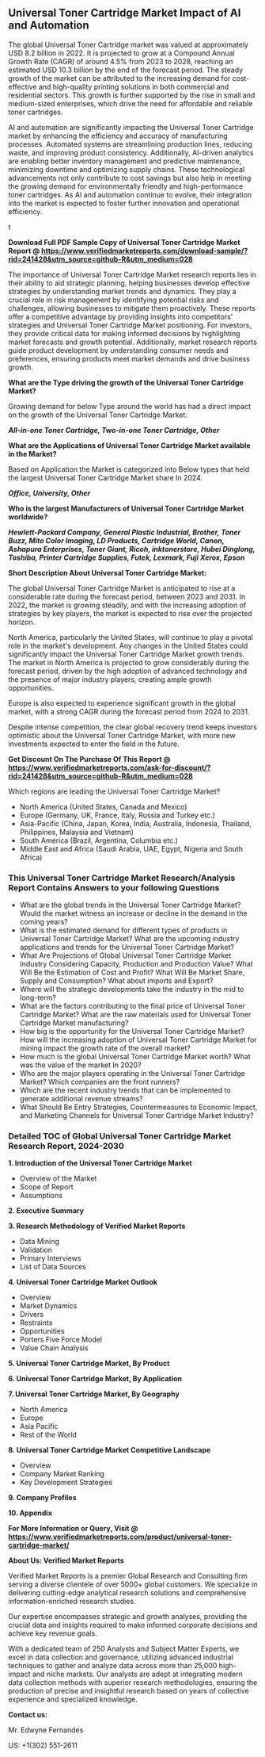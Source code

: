 <h2>Universal Toner Cartridge Market Impact of AI and Automation</h2><p>The global Universal Toner Cartridge market was valued at approximately USD 8.2 billion in 2022. It is projected to grow at a Compound Annual Growth Rate (CAGR) of around 4.5% from 2023 to 2028, reaching an estimated USD 10.3 billion by the end of the forecast period. The steady growth of the market can be attributed to the increasing demand for cost-effective and high-quality printing solutions in both commercial and residential sectors. This growth is further supported by the rise in small and medium-sized enterprises, which drive the need for affordable and reliable toner cartridges.</p><p>AI and automation are significantly impacting the Universal Toner Cartridge market by enhancing the efficiency and accuracy of manufacturing processes. Automated systems are streamlining production lines, reducing waste, and improving product consistency. Additionally, AI-driven analytics are enabling better inventory management and predictive maintenance, minimizing downtime and optimizing supply chains. These technological advancements not only contribute to cost savings but also help in meeting the growing demand for environmentally friendly and high-performance toner cartridges. As AI and automation continue to evolve, their integration into the market is expected to foster further innovation and operational efficiency.</p>t</p><p id="" class=""><strong>Download Full PDF Sample Copy of Universal Toner Cartridge Market Report @ <a href="https://www.verifiedmarketreports.com/download-sample/?rid=241428&utm_source=github-R&utm_medium=028" target="_blank">https://www.verifiedmarketreports.com/download-sample/?rid=241428&utm_source=github-R&utm_medium=028</a></strong></p><p>The importance of&nbsp;Universal Toner Cartridge Market research reports lies in their ability to aid strategic planning, helping businesses develop effective strategies by understanding market trends and dynamics. They play a crucial role in risk management by identifying potential risks and challenges, allowing businesses to mitigate them proactively. These reports offer a competitive advantage by providing insights into competitors' strategies and Universal Toner Cartridge Market positioning. For investors, they provide critical data for making informed decisions by highlighting market forecasts and growth potential. Additionally, market research reports guide product development by understanding consumer needs and preferences, ensuring products meet market demands and drive business growth.</p><p><strong>What are the&nbsp;Type driving the growth of the Universal Toner Cartridge Market?</strong></p><p id="" class="">Growing demand for below Type around the world has had a direct impact on the growth of the Universal Toner Cartridge Market:</p><em><strong>All-in-one Toner Cartridge, Two-in-one Toner Cartridge, Other</strong></em></p><strong>What are the&nbsp;Applications&nbsp;of Universal Toner Cartridge Market available in the Market?</strong></p><p id="" class="">Based on Application the Market is categorized into Below types that held the largest Universal Toner Cartridge Market share In 2024.</p><em><strong>Office, University, Other</strong></em></p><strong>Who is the largest Manufacturers of Universal Toner Cartridge Market worldwide?</strong></p><p><em><strong>Hewlett-Packard Company, General Plastic Industrial, Brother, Toner Buzz, Mito Color Imaging, LD Products, Cartridge World, Canon, Ashapura Enterprises, Toner Giant, Ricoh, inktonerstore, Hubei Dinglong, Toshiba, Printer Cartridge Supplies, Futek, Lexmark, Fuji Xerox, Epson</strong></em></p><p id="" class=""><strong>Short Description About Universal Toner Cartridge Market:</strong></p><p>The global Universal Toner Cartridge Market is anticipated to rise at a considerable rate during the forecast period, between 2023 and 2031. In 2022, the market is growing steadily, and with the increasing adoption of strategies by key players, the market is expected to rise over the projected horizon.</p><p>North America, particularly the United States, will continue to play a pivotal role in the market's development. Any changes in the United States could significantly impact the Universal Toner Cartridge Market growth trends. The market in North America is projected to grow considerably during the forecast period, driven by the high adoption of advanced technology and the presence of major industry players, creating ample growth opportunities.</p><p>Europe is also expected to experience significant growth in the global market, with a strong CAGR during the forecast period from 2024 to 2031.</p><p>Despite intense competition, the clear global recovery trend keeps investors optimistic about the Universal Toner Cartridge Market, with more new investments expected to enter the field in the future.</p><p id="" class=""><strong>Get Discount On The Purchase Of This Report @ <a href="https://www.verifiedmarketreports.com/ask-for-discount/?rid=241428&utm_source=github-R&utm_medium=028" target="_blank">https://www.verifiedmarketreports.com/ask-for-discount/?rid=241428&utm_source=github-R&utm_medium=028</a></strong></p>Which regions are leading the Universal Toner Cartridge Market?</p><ul><li>North America (United States, Canada and Mexico)</li><li>Europe (Germany, UK, France, Italy, Russia and Turkey etc.)</li><li>Asia-Pacific (China, Japan, Korea, India, Australia, Indonesia, Thailand, Philippines, Malaysia and Vietnam)</li><li>South America (Brazil, Argentina, Columbia etc.)</li><li>Middle East and Africa (Saudi Arabia, UAE, Egypt, Nigeria and South Africa)</li></ul><h3 id="" class="">This Universal Toner Cartridge Market Research/Analysis Report Contains Answers to your following Questions</h3><ul><li>What are the global trends in the Universal Toner Cartridge Market? Would the market witness an increase or decline in the demand in the coming years?</li><li>What is the estimated demand for different types of products in Universal Toner Cartridge Market? What are the upcoming industry applications and trends for the Universal Toner Cartridge Market?</li><li>What Are Projections of Global Universal Toner Cartridge Market Industry Considering Capacity, Production and Production Value? What Will Be the Estimation of Cost and Profit? What Will Be Market Share, Supply and Consumption? What about imports and Export?</li><li>Where will the strategic developments take the industry in the mid to long-term?</li><li>What are the factors contributing to the final price of Universal Toner Cartridge Market? What are the raw materials used for Universal Toner Cartridge Market manufacturing?</li><li>How big is the opportunity for the Universal Toner Cartridge Market? How will the increasing adoption of Universal Toner Cartridge Market for mining impact the growth rate of the overall market?</li><li>How much is the global Universal Toner Cartridge Market worth? What was the value of the market In 2020?</li><li>Who are the major players operating in the Universal Toner Cartridge Market? Which companies are the front runners?</li><li>Which are the recent industry trends that can be implemented to generate additional revenue streams?</li><li>What Should Be Entry Strategies, Countermeasures to Economic Impact, and Marketing Channels for Universal Toner Cartridge Market Industry?</li></ul><h3 id="" class="">Detailed TOC of Global Universal Toner Cartridge Market Research Report, 2024-2030</h3><p id="" class=""><strong>1. Introduction of the Universal Toner Cartridge Market</strong></p><ul><li>Overview of the Market</li><li>Scope of Report</li><li>Assumptions</li></ul><p id="" class=""><strong>2. Executive Summary</strong></p><p id="" class=""><strong>3. Research Methodology of Verified Market Reports</strong></p><ul><li>Data Mining</li><li>Validation</li><li>Primary Interviews</li><li>List of Data Sources</li></ul><p id="" class=""><strong>4. Universal Toner Cartridge Market Outlook</strong></p><ul><li>Overview</li><li>Market Dynamics</li><li>Drivers</li><li>Restraints</li><li>Opportunities</li><li>Porters Five Force Model</li><li>Value Chain Analysis</li></ul><p id="" class=""><strong>5. Universal Toner Cartridge Market, By Product</strong></p><p id="" class=""><strong>6. Universal Toner Cartridge Market, By Application</strong></p><p id="" class=""><strong>7. Universal Toner Cartridge Market, By Geography</strong></p><ul><li>North America</li><li>Europe</li><li>Asia Pacific</li><li>Rest of the World</li></ul><p id="" class=""><strong>8. Universal Toner Cartridge Market Competitive Landscape</strong></p><ul><li>Overview</li><li>Company Market Ranking</li><li>Key Development Strategies</li></ul><p id="" class=""><strong>9. Company Profiles</strong></p><p id="" class=""><strong>10. Appendix</strong></p><p id="" class=""><strong>For More Information or Query, Visit @ <a href="https://www.verifiedmarketreports.com/product/universal-toner-cartridge-market/" target="_blank">https://www.verifiedmarketreports.com/product/universal-toner-cartridge-market/</a></strong></p><p id="" class=""><strong>About Us: Verified Market Reports</strong></p><p id="" class="">Verified Market Reports is a premier Global Research and Consulting firm serving a diverse clientele of over 5000+ global customers. We specialize in delivering cutting-edge analytical research solutions and comprehensive information-enriched research studies.</p><p id="" class="">Our expertise encompasses strategic and growth analyses, providing the crucial data and insights required to make informed corporate decisions and achieve key revenue goals.</p><p id="" class="">With a dedicated team of 250 Analysts and Subject Matter Experts, we excel in data collection and governance, utilizing advanced industrial techniques to gather and analyze data across more than 25,000 high-impact and niche markets. Our analysts are adept at integrating modern data collection methods with superior research methodologies, ensuring the production of precise and insightful research based on years of collective experience and specialized knowledge.</p><p id="" class=""><strong>Contact us:</strong></p><p id="" class="">Mr. Edwyne Fernandes</p><p id="" class="">US: +1(302) 551-2611</p>
